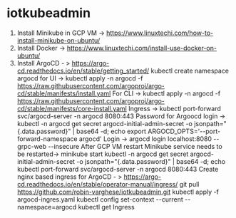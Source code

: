 # iotkubeadmin
1. Install Minikube in GCP VM -> https://www.linuxtechi.com/how-to-install-minikube-on-ubuntu/
2. Install Docker -> https://www.linuxtechi.com/install-use-docker-on-ubuntu/
3. Install ArgoCD - > https://argo-cd.readthedocs.io/en/stable/getting_started/
    kubectl create namespace argocd
    for UI -> kubectl apply -n argocd -f https://raw.githubusercontent.com/argoproj/argo-cd/stable/manifests/install.yaml
    For CLI -> kubectl apply -n argocd -f https://raw.githubusercontent.com/argoproj/argo-cd/stable/manifests/core-install.yaml
    Ingress -> kubectl port-forward svc/argocd-server -n argocd 8080:443
    Password for Argoocd login -> kubectl -n argocd get secret argocd-initial-admin-secret -o jsonpath="{.data.password}" | base64 -d; echo
    export ARGOCD_OPTS='--port-forward-namespace argocd'
    Login -> argocd login localhost:8080 --grpc-web --insecure
    After GCP VM restart Minikube service needs to be restarted-> 
            minikube start
            kubectl -n argocd get secret argocd-initial-admin-secret -o jsonpath="{.data.password}" | base64 -d; echo
            kubectl port-forward svc/argocd-server -n argocd 8080:443
    Create nginx based ingress for ArgoCD - > https://argo-cd.readthedocs.io/en/stable/operator-manual/ingress/
        git pull https://github.com/robin-varghese/iotkubeadmin.git
        kubectl apply -f argocd-ingres.yaml
        kubectl config set-context --current --namespace=argocd
        kubectl get Ingress
    

